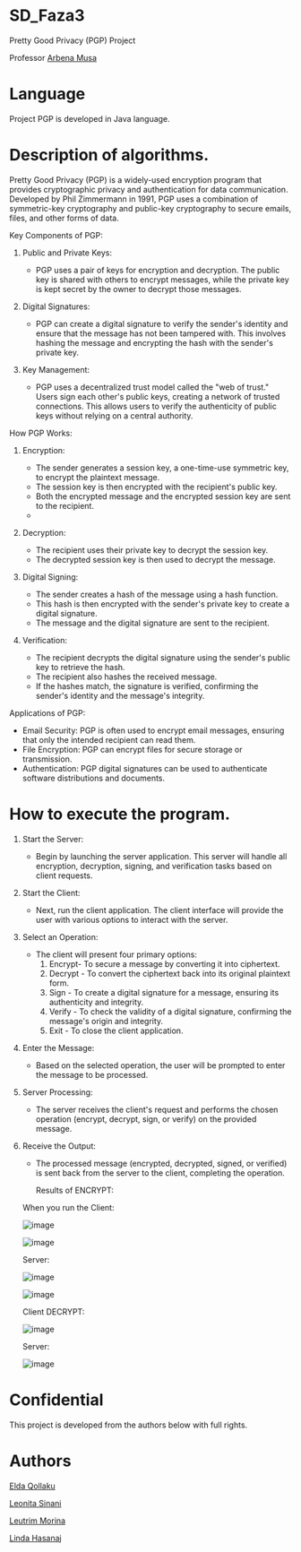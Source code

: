 # SD_Faza3
Pretty Good Privacy (PGP) Project

Professor [Arbena Musa](https://github.com/ArbenaMusa)

# Language
Project PGP is developed in Java language.

# Description of algorithms.

Pretty Good Privacy (PGP) is a widely-used encryption program that provides cryptographic privacy and authentication for data communication. Developed by Phil Zimmermann in 1991, PGP uses a combination of symmetric-key cryptography and public-key cryptography to secure emails, files, and other forms of data.

 Key Components of PGP:

1. Public and Private Keys:
   - PGP uses a pair of keys for encryption and decryption. The public key is shared with others to encrypt messages, while the private key is kept secret by the owner to decrypt those messages.
   
2. Digital Signatures:
   - PGP can create a digital signature to verify the sender's identity and ensure that the message has not been tampered with. This involves hashing the message and encrypting the hash with the sender's private key.

3. Key Management:
   - PGP uses a decentralized trust model called the "web of trust." Users sign each other's public keys, creating a network of trusted connections. This allows users to verify the authenticity of public keys without relying on a central authority.

How PGP Works:

1. Encryption:
   - The sender generates a session key, a one-time-use symmetric key, to encrypt the plaintext message.
   - The session key is then encrypted with the recipient's public key.
   - Both the encrypted message and the encrypted session key are sent to the recipient.
   - 
2. Decryption:
   - The recipient uses their private key to decrypt the session key.
   - The decrypted session key is then used to decrypt the message.

3. Digital Signing:
   - The sender creates a hash of the message using a hash function.
   - This hash is then encrypted with the sender's private key to create a digital signature.
   - The message and the digital signature are sent to the recipient.

4. Verification:
   - The recipient decrypts the digital signature using the sender's public key to retrieve the hash.
   - The recipient also hashes the received message.
   - If the hashes match, the signature is verified, confirming the sender's identity and the message's integrity.

Applications of PGP:

- Email Security: PGP is often used to encrypt email messages, ensuring that only the intended recipient can read them.
- File Encryption: PGP can encrypt files for secure storage or transmission.
- Authentication: PGP digital signatures can be used to authenticate software distributions and documents.
  

 # How to execute the program.
 
1. Start the Server:
   - Begin by launching the server application. This server will handle all encryption, decryption, signing, and verification tasks based on client requests.

2. Start the Client:
   - Next, run the client application. The client interface will provide the user with various options to interact with the server.

3. Select an Operation:
   - The client will present four primary options:
     1. Encrypt- To secure a message by converting it into ciphertext.
     2. Decrypt - To convert the ciphertext back into its original plaintext form.
     3. Sign - To create a digital signature for a message, ensuring its authenticity and integrity.
     4. Verify - To check the validity of a digital signature, confirming the message's origin and integrity.
     5. Exit - To close the client application.

4. Enter the Message:
   - Based on the selected operation, the user will be prompted to enter the message to be processed.

5. Server Processing:
   - The server receives the client's request and performs the chosen operation (encrypt, decrypt, sign, or verify) on the provided message.

6. Receive the Output:
   - The processed message (encrypted, decrypted, signed, or verified) is sent back from the server to the client, completing the operation.

     Results of ENCRYPT:

   When you run the Client:

   ![image](https://github.com/LeutrimMorina13/Data_Security_3/assets/116465243/356cab9f-3962-4cbb-a236-51c772380acf)
   

   ![image](https://github.com/LeutrimMorina13/Data_Security_3/assets/116465243/bfdaddf4-0b20-435c-b894-c7e65fc8ff77)

   Server:
   
   ![image](https://github.com/LeutrimMorina13/Data_Security_3/assets/116465243/b9e17ddf-8218-4e71-b1bb-1f1b5f9cb0ec)

   ![image](https://github.com/LeutrimMorina13/Data_Security_3/assets/116465243/27f57ec1-b582-4eab-b8a9-dc9f2fb4164e)

   Client DECRYPT:
 
   ![image](https://github.com/LeutrimMorina13/Data_Security_3/assets/116465243/08593e77-9cdc-4bba-bf0b-efadc0f4d680)

   Server:
   
   ![image](https://github.com/LeutrimMorina13/Data_Security_3/assets/116465243/59764783-0100-42ca-b4d3-8337a52d4181)


   




 # Confidential
This project is developed from the authors below with full rights.


# Authors

[Elda Qollaku](https://github.com/eldaaqollaku)


[Leonita Sinani](https://github.com/leonitaas)


[Leutrim Morina](https://github.com/LeutrimMorina13)


[Linda Hasanaj](https://github.com/Linda-Hasanaj)



 
